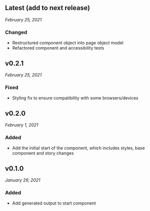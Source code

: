 Latest (add to next release)
------------------------------
*February 25, 2021*

### Changed
- Restructured component object into page object model
- Refactored component and accessibility tests


v0.2.1
------------------------------
*February 25, 2021*

### Fixed
- Styling fix to ensure compatibility with some browsers/devices


v0.2.0
------------------------------
*February 1, 2021*

### Added
- Add the initial start of the component, which includes styles, base component and story changes


v0.1.0
------------------------------
*January 29, 2021*

### Added
- Add generated output to start component
